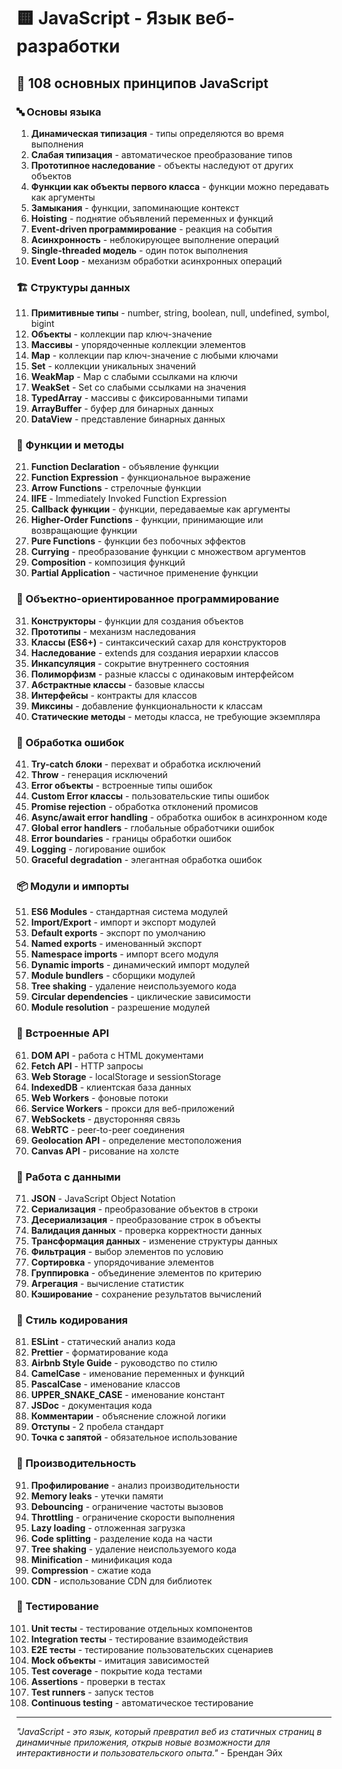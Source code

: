 # 🟨 JavaScript - Язык веб-разработки

## 🌟 108 основных принципов JavaScript

### 🔤 Основы языка

1. **Динамическая типизация** - типы определяются во время выполнения
2. **Слабая типизация** - автоматическое преобразование типов
3. **Прототипное наследование** - объекты наследуют от других объектов
4. **Функции как объекты первого класса** - функции можно передавать как аргументы
5. **Замыкания** - функции, запоминающие контекст
6. **Hoisting** - поднятие объявлений переменных и функций
7. **Event-driven программирование** - реакция на события
8. **Асинхронность** - неблокирующее выполнение операций
9. **Single-threaded модель** - один поток выполнения
10. **Event Loop** - механизм обработки асинхронных операций

### 🏗️ Структуры данных

11. **Примитивные типы** - number, string, boolean, null, undefined, symbol, bigint
12. **Объекты** - коллекции пар ключ-значение
13. **Массивы** - упорядоченные коллекции элементов
14. **Map** - коллекции пар ключ-значение с любыми ключами
15. **Set** - коллекции уникальных значений
16. **WeakMap** - Map с слабыми ссылками на ключи
17. **WeakSet** - Set со слабыми ссылками на значения
18. **TypedArray** - массивы с фиксированными типами
19. **ArrayBuffer** - буфер для бинарных данных
20. **DataView** - представление бинарных данных

### 🔄 Функции и методы

21. **Function Declaration** - объявление функции
22. **Function Expression** - функциональное выражение
23. **Arrow Functions** - стрелочные функции
24. **IIFE** - Immediately Invoked Function Expression
25. **Callback функции** - функции, передаваемые как аргументы
26. **Higher-Order Functions** - функции, принимающие или возвращающие функции
27. **Pure Functions** - функции без побочных эффектов
28. **Currying** - преобразование функции с множеством аргументов
29. **Composition** - композиция функций
30. **Partial Application** - частичное применение функции

### 🎯 Объектно-ориентированное программирование

31. **Конструкторы** - функции для создания объектов
32. **Прототипы** - механизм наследования
33. **Классы (ES6+)** - синтаксический сахар для конструкторов
34. **Наследование** - extends для создания иерархии классов
35. **Инкапсуляция** - сокрытие внутреннего состояния
36. **Полиморфизм** - разные классы с одинаковым интерфейсом
37. **Абстрактные классы** - базовые классы
38. **Интерфейсы** - контракты для классов
39. **Миксины** - добавление функциональности к классам
40. **Статические методы** - методы класса, не требующие экземпляра

### 🧪 Обработка ошибок

41. **Try-catch блоки** - перехват и обработка исключений
42. **Throw** - генерация исключений
43. **Error объекты** - встроенные типы ошибок
44. **Custom Error классы** - пользовательские типы ошибок
45. **Promise rejection** - обработка отклонений промисов
46. **Async/await error handling** - обработка ошибок в асинхронном коде
47. **Global error handlers** - глобальные обработчики ошибок
48. **Error boundaries** - границы обработки ошибок
49. **Logging** - логирование ошибок
50. **Graceful degradation** - элегантная обработка ошибок

### 📦 Модули и импорты

51. **ES6 Modules** - стандартная система модулей
52. **Import/Export** - импорт и экспорт модулей
53. **Default exports** - экспорт по умолчанию
54. **Named exports** - именованный экспорт
55. **Namespace imports** - импорт всего модуля
56. **Dynamic imports** - динамический импорт модулей
57. **Module bundlers** - сборщики модулей
58. **Tree shaking** - удаление неиспользуемого кода
59. **Circular dependencies** - циклические зависимости
60. **Module resolution** - разрешение модулей

### 🔧 Встроенные API

61. **DOM API** - работа с HTML документами
62. **Fetch API** - HTTP запросы
63. **Web Storage** - localStorage и sessionStorage
64. **IndexedDB** - клиентская база данных
65. **Web Workers** - фоновые потоки
66. **Service Workers** - прокси для веб-приложений
67. **WebSockets** - двусторонняя связь
68. **WebRTC** - peer-to-peer соединения
69. **Geolocation API** - определение местоположения
70. **Canvas API** - рисование на холсте

### 🧮 Работа с данными

71. **JSON** - JavaScript Object Notation
72. **Сериализация** - преобразование объектов в строки
73. **Десериализация** - преобразование строк в объекты
74. **Валидация данных** - проверка корректности данных
75. **Трансформация данных** - изменение структуры данных
76. **Фильтрация** - выбор элементов по условию
77. **Сортировка** - упорядочивание элементов
78. **Группировка** - объединение элементов по критерию
79. **Агрегация** - вычисление статистик
80. **Кэширование** - сохранение результатов вычислений

### 🎨 Стиль кодирования

81. **ESLint** - статический анализ кода
82. **Prettier** - форматирование кода
83. **Airbnb Style Guide** - руководство по стилю
84. **CamelCase** - именование переменных и функций
85. **PascalCase** - именование классов
86. **UPPER_SNAKE_CASE** - именование констант
87. **JSDoc** - документация кода
88. **Комментарии** - объяснение сложной логики
89. **Отступы** - 2 пробела стандарт
90. **Точка с запятой** - обязательное использование

### 🚀 Производительность

91. **Профилирование** - анализ производительности
92. **Memory leaks** - утечки памяти
93. **Debouncing** - ограничение частоты вызовов
94. **Throttling** - ограничение скорости выполнения
95. **Lazy loading** - отложенная загрузка
96. **Code splitting** - разделение кода на части
97. **Tree shaking** - удаление неиспользуемого кода
98. **Minification** - минификация кода
99. **Compression** - сжатие кода
100. **CDN** - использование CDN для библиотек

### 🧪 Тестирование

101. **Unit тесты** - тестирование отдельных компонентов
102. **Integration тесты** - тестирование взаимодействия
103. **E2E тесты** - тестирование пользовательских сценариев
104. **Mock объекты** - имитация зависимостей
105. **Test coverage** - покрытие кода тестами
106. **Assertions** - проверки в тестах
107. **Test runners** - запуск тестов
108. **Continuous testing** - автоматическое тестирование

---

*"JavaScript - это язык, который превратил веб из статичных страниц в динамичные приложения, открыв новые возможности для интерактивности и пользовательского опыта."* - Брендан Эйх

